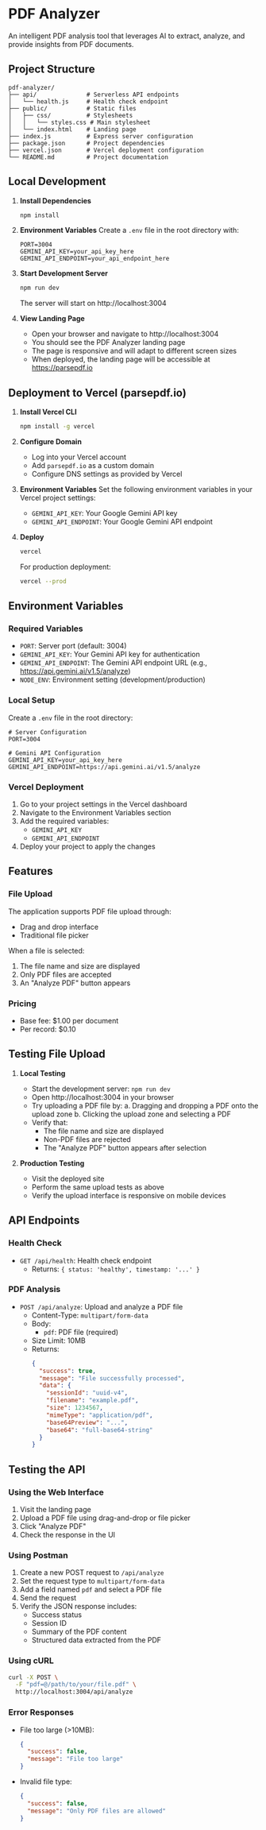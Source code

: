 # PDF Analyzer

An intelligent PDF analysis tool that leverages AI to extract, analyze, and provide insights from PDF documents.

## Project Structure

```
pdf-analyzer/
├── api/              # Serverless API endpoints
│   └── health.js     # Health check endpoint
├── public/           # Static files
│   ├── css/          # Stylesheets
│   │   └── styles.css # Main stylesheet
│   └── index.html    # Landing page
├── index.js          # Express server configuration
├── package.json      # Project dependencies
├── vercel.json       # Vercel deployment configuration
└── README.md         # Project documentation
```

## Local Development

1. **Install Dependencies**
   ```bash
   npm install
   ```

2. **Environment Variables**
   Create a `.env` file in the root directory with:
   ```
   PORT=3004
   GEMINI_API_KEY=your_api_key_here
   GEMINI_API_ENDPOINT=your_api_endpoint_here
   ```

3. **Start Development Server**
   ```bash
   npm run dev
   ```

   The server will start on http://localhost:3004

4. **View Landing Page**
   - Open your browser and navigate to http://localhost:3004
   - You should see the PDF Analyzer landing page
   - The page is responsive and will adapt to different screen sizes
   - When deployed, the landing page will be accessible at https://parsepdf.io

## Deployment to Vercel (parsepdf.io)

1. **Install Vercel CLI**
   ```bash
   npm install -g vercel
   ```

2. **Configure Domain**
   - Log into your Vercel account
   - Add `parsepdf.io` as a custom domain
   - Configure DNS settings as provided by Vercel

3. **Environment Variables**
   Set the following environment variables in your Vercel project settings:
   - `GEMINI_API_KEY`: Your Google Gemini API key
   - `GEMINI_API_ENDPOINT`: Your Google Gemini API endpoint

4. **Deploy**
   ```bash
   vercel
   ```

   For production deployment:
   ```bash
   vercel --prod
   ```

## Environment Variables

### Required Variables
- `PORT`: Server port (default: 3004)
- `GEMINI_API_KEY`: Your Gemini API key for authentication
- `GEMINI_API_ENDPOINT`: The Gemini API endpoint URL (e.g., https://api.gemini.ai/v1.5/analyze)
- `NODE_ENV`: Environment setting (development/production)

### Local Setup
Create a `.env` file in the root directory:
```env
# Server Configuration
PORT=3004

# Gemini API Configuration
GEMINI_API_KEY=your_api_key_here
GEMINI_API_ENDPOINT=https://api.gemini.ai/v1.5/analyze
```

### Vercel Deployment
1. Go to your project settings in the Vercel dashboard
2. Navigate to the Environment Variables section
3. Add the required variables:
   - `GEMINI_API_KEY`
   - `GEMINI_API_ENDPOINT`
4. Deploy your project to apply the changes

## Features

### File Upload
The application supports PDF file upload through:
- Drag and drop interface
- Traditional file picker

When a file is selected:
1. The file name and size are displayed
2. Only PDF files are accepted
3. An "Analyze PDF" button appears

### Pricing
- Base fee: $1.00 per document
- Per record: $0.10

## Testing File Upload

1. **Local Testing**
   - Start the development server: `npm run dev`
   - Open http://localhost:3004 in your browser
   - Try uploading a PDF file by:
     a. Dragging and dropping a PDF onto the upload zone
     b. Clicking the upload zone and selecting a PDF
   - Verify that:
     - The file name and size are displayed
     - Non-PDF files are rejected
     - The "Analyze PDF" button appears after selection

2. **Production Testing**
   - Visit the deployed site
   - Perform the same upload tests as above
   - Verify the upload interface is responsive on mobile devices

## API Endpoints

### Health Check
- `GET /api/health`: Health check endpoint
  - Returns: `{ status: 'healthy', timestamp: '...' }`

### PDF Analysis
- `POST /api/analyze`: Upload and analyze a PDF file
  - Content-Type: `multipart/form-data`
  - Body:
    - `pdf`: PDF file (required)
  - Size Limit: 10MB
  - Returns:
    ```json
    {
      "success": true,
      "message": "File successfully processed",
      "data": {
        "sessionId": "uuid-v4",
        "filename": "example.pdf",
        "size": 1234567,
        "mimeType": "application/pdf",
        "base64Preview": "...",
        "base64": "full-base64-string"
      }
    }
    ```

## Testing the API

### Using the Web Interface
1. Visit the landing page
2. Upload a PDF file using drag-and-drop or file picker
3. Click "Analyze PDF"
4. Check the response in the UI

### Using Postman
1. Create a new POST request to `/api/analyze`
2. Set the request type to `multipart/form-data`
3. Add a field named `pdf` and select a PDF file
4. Send the request
5. Verify the JSON response includes:
   - Success status
   - Session ID
   - Summary of the PDF content
   - Structured data extracted from the PDF

### Using cURL
```bash
curl -X POST \
  -F "pdf=@/path/to/your/file.pdf" \
  http://localhost:3004/api/analyze
```

### Error Responses
- File too large (>10MB):
  ```json
  {
    "success": false,
    "message": "File too large"
  }
  ```
- Invalid file type:
  ```json
  {
    "success": false,
    "message": "Only PDF files are allowed"
  }
  ```
